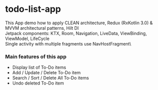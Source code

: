 # todo-list-app
This App demo how to apply CLEAN architecture, Redux (RxKotlin 3.0) & MVVM architectural patterns, Hilt DI\
Jetpack components: KTX, Room, Navigation, LiveData, ViewBinding, ViewModel, LifeCycle\
Single activity with multiple fragments use NavHostFragment\
### Main features of this app
- Display list of To-Do items
- Add / Update / Delete To-Do item
- Search / Sort / Delete All To-Do items
- Undo deleted To-Do item